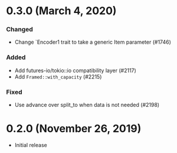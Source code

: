 # 0.3.0 (March 4, 2020)

### Changed

- Change `Encoder1 trait to take a generic Item parameter (#1746)

### Added

- Add futures-io/tokio::io compatibility layer (#2117)
- Add `Framed::with_capacity` (#2215)

### Fixed

- Use advance over split_to when data is not needed (#2198)

# 0.2.0 (November 26, 2019)

- Initial release
